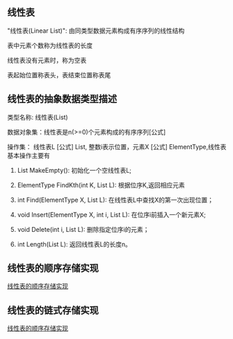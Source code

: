 ## 线性表

"线性表(Linear List)": 由同类型数据元素构成有序序列的线性结构

表中元素个数称为线性表的长度

线性表没有元素时，称为空表

表起始位置称表头，表结束位置称表尾



## 线性表的抽象数据类型描述

类型名称: 线性表(List)

数据对象集：线性表是n(>=0)个元素构成的有序序列[公式]

操作集： 线性表L [公式] List, 整数i表示位置，元素X [公式] ElementType,线性表基本操作主要有

1. List MakeEmpty(): 初始化一个空线性表L;
   
2. ElementType FindKth(int K, List L): 根据位序K,返回相应元素
   
3. int Find(ElementType X, List L): 在线性表L中查找X的第一次出现位置；

4. void Insert(ElementType X, int i, List L): 在位序i前插入一个新元素X;

5. void Delete(int i, List L): 删除指定位序i的元素；

6. int Length(List L): 返回线性表L的长度n。

## 线性表的顺序存储实现
[线性表的顺序存储实现](./array.js)

## 线性表的链式存储实现
[线性表的顺序存储实现](./linkedList.js)
